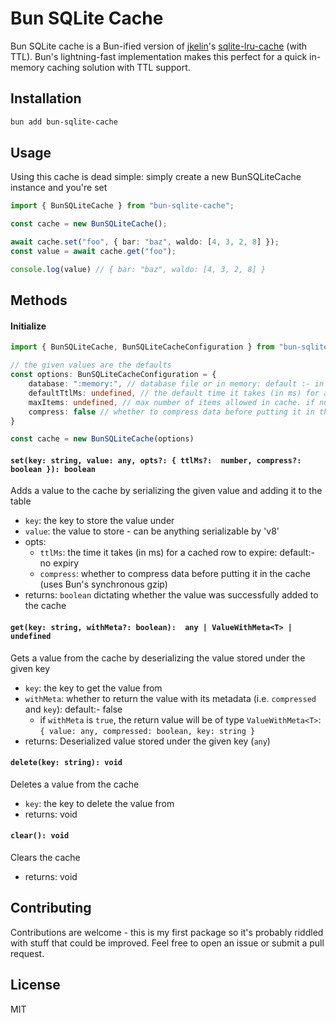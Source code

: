 # Bun SQLite Cache
Bun SQLite cache is a Bun-ified version of [jkelin](https://github.com/jkelin)'s [sqlite-lru-cache](https://github.com/jkelin/cache-sqlite-lru-ttl) (with TTL). Bun's lightning-fast implementation makes this perfect for a quick in-memory caching solution with TTL support.

## Installation
```bash
bun add bun-sqlite-cache
```

## Usage
Using this cache is dead simple: simply create a new BunSQLiteCache instance and you're set
```typescript
import { BunSQLiteCache } from "bun-sqlite-cache";

const cache = new BunSQLiteCache();

await cache.set("foo", { bar: "baz", waldo: [4, 3, 2, 8] });
const value = await cache.get("foo");

console.log(value) // { bar: "baz", waldo: [4, 3, 2, 8] }
```

## Methods
#### Initialize
```typescript
import { BunSQLiteCache, BunSQLiteCacheConfiguration } from "bun-sqlite-cache";

// the given values are the defaults
const options: BunSQLiteCacheConfiguration = {
    database: ":memory:", // database file or in memory: default :- in memory sqlite table
    defaultTtlMs: undefined, // the default time it takes (in ms) for a cached row to expire: default :- no expiry
    maxItems: undefined, // max number of items allowed in cache. if number of items is exceeded then LRU eviction policy is used: default :- no limit
    compress: false // whether to compress data before putting it in the cache (uses Bun's synchronous gzip)
}

const cache = new BunSQLiteCache(options)
```
#### `set(key: string, value: any, opts?: { ttlMs?:  number, compress?: boolean }): boolean`
Adds a value to the cache by serializing the given value and adding it to the table
- `key`: the key to store the value under
- `value`: the value to store - can be anything serializable by 'v8'
- opts:
    - `ttlMs`: the time it takes (in ms) for a cached row to expire: default:- no expiry
    - `compress`: whether to compress data before putting it in the cache (uses Bun's synchronous gzip)
- returns: `boolean` dictating whether the value was successfully added to the cache

#### `get(key: string, withMeta?: boolean):  any | ValueWithMeta<T> | undefined`
Gets a value from the cache by deserializing the value stored under the given key
- `key`: the key to get the value from
- `withMeta`: whether to return the value with its metadata (i.e. `compressed` and `key`): default:- false
  - if `withMeta` is `true`, the return value will be of type `ValueWithMeta<T>`: `{ value: any, compressed: boolean, key: string }`
- returns: Deserialized value stored under the given key (`any`)

#### `delete(key: string): void`
Deletes a value from the cache
- `key`: the key to delete the value from
- returns: void

#### `clear(): void`
Clears the cache
- returns: void

## Contributing
Contributions are welcome - this is my first package so it's probably riddled with stuff that could be improved.
Feel free to open an issue or submit a pull request.


## License
MIT
